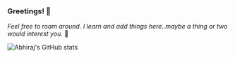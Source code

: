 ### Greetings! 🎩
 *Feel free to roam around. I learn and add things here..maybe a thing or two would interest you.* 
 🌸

 ![Abhiraj's GitHub stats](https://github-readme-stats.vercel.app/api?username=abhiraj-mengade&show_icons=true&theme=dracula)

<!--
**abhiraj-mengade/abhiraj-mengade** is a ✨ _special_ ✨ repository because its `README.md` (this file) appears on your GitHub profile.

Here are some ideas to get you started:

- 🔭 I’m currently working on ...
- 🌱 I’m currently learning ...
- 👯 I’m looking to collaborate on ...
- 🤔 I’m looking for help with ...
- 💬 Ask me about ...
- 📫 How to reach me: ...
- 😄 Pronouns: ...
- ⚡ Fun fact: ...
-->
